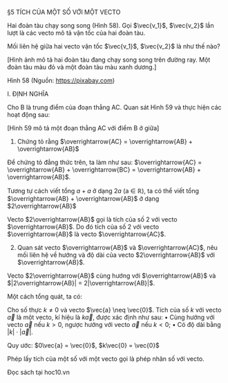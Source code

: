 §5 TÍCH CỦA MỘT SỐ VỚI MỘT VECTO

Hai đoàn tàu chạy song song (Hình 58). Gọi $\vec{v_1}$, $\vec{v_2}$ lần lượt là các vecto mô tả vận tốc của hai đoàn tàu.

Mối liên hệ giữa hai vecto vận tốc $\vec{v_1}$, $\vec{v_2}$ là như thế nào?

[Hình ảnh mô tả hai đoàn tàu đang chạy song song trên đường ray. Một đoàn tàu màu đỏ và một đoàn tàu màu xanh dương.]

Hình 58
(Nguồn: https://pixabay.com)

I. ĐỊNH NGHĨA

Cho B là trung điểm của đoạn thẳng AC. Quan sát Hình 59 và thực hiện các hoạt động sau:

[Hình 59 mô tả một đoạn thẳng AC với điểm B ở giữa]

1. Chứng tỏ rằng $\overrightarrow{AC} = \overrightarrow{AB} + \overrightarrow{AB}$

Để chứng tỏ đẳng thức trên, ta làm như sau: $\overrightarrow{AC} = \overrightarrow{AB} + \overrightarrow{BC} = \overrightarrow{AB} + \overrightarrow{AB}$.

Tương tự cách viết tổng $a + a$ ở dạng $2a$ (a $\in$ $\mathbb{R}$), ta có thể viết tổng $\overrightarrow{AB} + \overrightarrow{AB}$ ở dạng $2\overrightarrow{AB}$

Vecto $2\overrightarrow{AB}$ gọi là tích của số 2 với vecto $\overrightarrow{AB}$. Do đó tích của số 2 với vecto $\overrightarrow{AB}$ là vecto $\overrightarrow{AC}$.

2. Quan sát vecto $\overrightarrow{AB}$ và $\overrightarrow{AC}$, nêu mối liên hệ về hướng và độ dài của vecto $2\overrightarrow{AB}$ với $\overrightarrow{AB}$.

Vecto $2\overrightarrow{AB}$ cùng hướng với $\overrightarrow{AB}$ và $|2\overrightarrow{AB}| = 2|\overrightarrow{AB}|$.

Một cách tổng quát, ta có:

Cho số thực $k \neq 0$ và vecto $\vec{a} \neq \vec{0}$. Tích của số $k$ với vecto $\vec{a}$ là một vecto, kí hiệu là $k\vec{a}$, được xác định như sau:
• Cùng hướng với vecto $\vec{a}$ nếu $k > 0$, ngược hướng với vecto $\vec{a}$ nếu $k < 0$;
• Có độ dài bằng $|k| \cdot |\vec{a}|$.

Quy ước: $0\vec{a} = \vec{0}$, $k\vec{0} = \vec{0}$

Phép lấy tích của một số với một vecto gọi là phép nhân số với vecto.

Đọc sách tại hoc10.vn